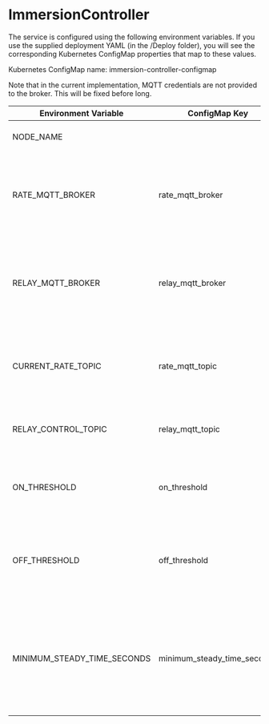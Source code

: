 # ImmersionController

The service is configured using the following environment variables. If you use the supplied deployment YAML (in the /Deploy folder), you will see the corresponding Kubernetes ConfigMap properties that map to these values.

Kubernetes ConfigMap name: immersion-controller-configmap

Note that in the current implementation, MQTT credentials are not provided to the broker. This will be fixed before long.

|Environment Variable|ConfigMap Key|Description|
|--------------------|-------------|-----------|
|NODE_NAME           |             |Inherited by the Kubernetes host. Not actively used.|
|RATE_MQTT_BROKER    |rate_mqtt_broker|The DNS name (or IP address) of the MQTT broker that will deliver the current rate messages (from the OctopusAgileMonitor service).|
|RELAY_MQTT_BROKER   |relay_mqtt_broker|The DNS name (or IP address) of the MQTT broker that will deliver commands to the Shelley relay. The relay must be configured to use the same broker.|
|CURRENT_RATE_TOPIC  |rate_mqtt_topic|The topic that carries the current rate messages from the OctopusAgileMonitor service. Default value is "agile/rate".|
|RELAY_CONTROL_TOPIC |relay_mqtt_topic|The topic that carries commands to the Shelley relay. Find this from the relay configuration.|
|ON_THRESHOLD        |on_threshold|A decimal number (as a string). When the current rate falls below this value, the relay is turned on. Default is 0p/kWh.|
|OFF_THRESHOLD       |off_threshold|A decimal number (as a string). When the current rate rises above this value, the relay is turned off. Default is to use the value of ON_THRESHOLD.|
|MINIMUM_STEADY_TIME_SECONDS|minimum_steady_time_seconds|A integer (as a string). This value is the minimum number of seconds that must elapse between state changes. It is intended to ensure that the relay is not toggled too quickly. Default is 300 (5 minutes)|

